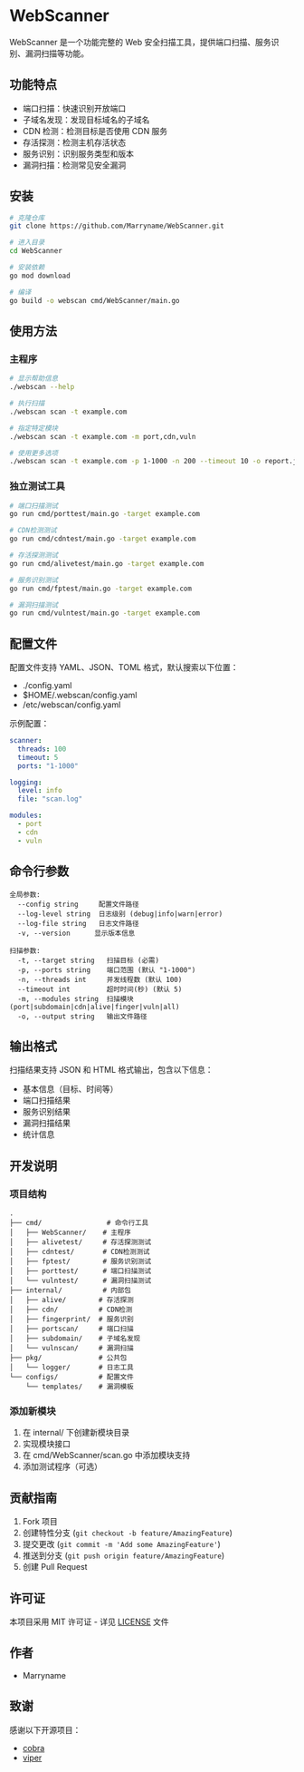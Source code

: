 # WebScanner

WebScanner 是一个功能完整的 Web 安全扫描工具，提供端口扫描、服务识别、漏洞扫描等功能。

## 功能特点

- 端口扫描：快速识别开放端口
- 子域名发现：发现目标域名的子域名
- CDN 检测：检测目标是否使用 CDN 服务
- 存活探测：检测主机存活状态
- 服务识别：识别服务类型和版本
- 漏洞扫描：检测常见安全漏洞

## 安装

```bash
# 克隆仓库
git clone https://github.com/Marryname/WebScanner.git

# 进入目录
cd WebScanner

# 安装依赖
go mod download

# 编译
go build -o webscan cmd/WebScanner/main.go
```

## 使用方法

### 主程序

```bash
# 显示帮助信息
./webscan --help

# 执行扫描
./webscan scan -t example.com

# 指定特定模块
./webscan scan -t example.com -m port,cdn,vuln

# 使用更多选项
./webscan scan -t example.com -p 1-1000 -n 200 --timeout 10 -o report.json
```

### 独立测试工具

```bash
# 端口扫描测试
go run cmd/porttest/main.go -target example.com

# CDN检测测试
go run cmd/cdntest/main.go -target example.com

# 存活探测测试
go run cmd/alivetest/main.go -target example.com

# 服务识别测试
go run cmd/fptest/main.go -target example.com

# 漏洞扫描测试
go run cmd/vulntest/main.go -target example.com
```

## 配置文件

配置文件支持 YAML、JSON、TOML 格式，默认搜索以下位置：
- ./config.yaml
- $HOME/.webscan/config.yaml
- /etc/webscan/config.yaml

示例配置：

```yaml
scanner:
  threads: 100
  timeout: 5
  ports: "1-1000"

logging:
  level: info
  file: "scan.log"

modules:
  - port
  - cdn
  - vuln
```

## 命令行参数

```
全局参数:
  --config string     配置文件路径
  --log-level string  日志级别 (debug|info|warn|error)
  --log-file string   日志文件路径
  -v, --version      显示版本信息

扫描参数:
  -t, --target string   扫描目标 (必需)
  -p, --ports string    端口范围 (默认 "1-1000")
  -n, --threads int     并发线程数 (默认 100)
  --timeout int         超时时间(秒) (默认 5)
  -m, --modules string  扫描模块 (port|subdomain|cdn|alive|finger|vuln|all)
  -o, --output string   输出文件路径
```

## 输出格式

扫描结果支持 JSON 和 HTML 格式输出，包含以下信息：
- 基本信息（目标、时间等）
- 端口扫描结果
- 服务识别结果
- 漏洞扫描结果
- 统计信息

## 开发说明

### 项目结构

```
.
├── cmd/                # 命令行工具
│   ├── WebScanner/    # 主程序
│   ├── alivetest/     # 存活探测测试
│   ├── cdntest/       # CDN检测测试
│   ├── fptest/        # 服务识别测试
│   ├── porttest/      # 端口扫描测试
│   └── vulntest/      # 漏洞扫描测试
├── internal/          # 内部包
│   ├── alive/        # 存活探测
│   ├── cdn/          # CDN检测
│   ├── fingerprint/  # 服务识别
│   ├── portscan/     # 端口扫描
│   ├── subdomain/    # 子域名发现
│   └── vulnscan/     # 漏洞扫描
├── pkg/              # 公共包
│   └── logger/       # 日志工具
└── configs/          # 配置文件
    └── templates/    # 漏洞模板
```

### 添加新模块

1. 在 internal/ 下创建新模块目录
2. 实现模块接口
3. 在 cmd/WebScanner/scan.go 中添加模块支持
4. 添加测试程序（可选）

## 贡献指南

1. Fork 项目
2. 创建特性分支 (`git checkout -b feature/AmazingFeature`)
3. 提交更改 (`git commit -m 'Add some AmazingFeature'`)
4. 推送到分支 (`git push origin feature/AmazingFeature`)
5. 创建 Pull Request

## 许可证

本项目采用 MIT 许可证 - 详见 [LICENSE](LICENSE) 文件

## 作者

- Marryname

## 致谢

感谢以下开源项目：
- [cobra](https://github.com/spf13/cobra)
- [viper](https://github.com/spf13/viper)